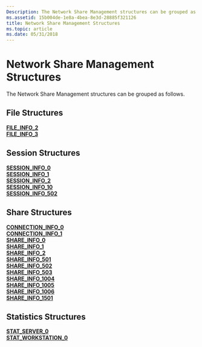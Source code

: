 ```yaml
---
Description: The Network Share Management structures can be grouped as follows.
ms.assetid: 15b004de-1e8a-4bea-8e3d-28885f321126
title: Network Share Management Structures
ms.topic: article
ms.date: 05/31/2018
---
```


# Network Share Management Structures

The Network Share Management structures can be grouped as follows.

## File Structures

<dl>

[**FILE\_INFO\_2**](/windows/desktop/api/Lmshare/ns-lmshare-file_info_2)  
[**FILE\_INFO\_3**](/windows/desktop/api/Lmshare/ns-lmshare-file_info_3)  
</dl>

## Session Structures

<dl>

[**SESSION\_INFO\_0**](/windows/desktop/api/Lmshare/ns-lmshare-session_info_0)  
[**SESSION\_INFO\_1**](/windows/desktop/api/Lmshare/ns-lmshare-session_info_1)  
[**SESSION\_INFO\_2**](/windows/desktop/api/Lmshare/ns-lmshare-session_info_2)  
[**SESSION\_INFO\_10**](/windows/desktop/api/Lmshare/ns-lmshare-session_info_10)  
[**SESSION\_INFO\_502**](/windows/desktop/api/Lmshare/ns-lmshare-session_info_502)  
</dl>

## Share Structures

<dl>

[**CONNECTION\_INFO\_0**](/windows/desktop/api/Lmshare/ns-lmshare-connection_info_0)  
[**CONNECTION\_INFO\_1**](/windows/desktop/api/Lmshare/ns-lmshare-connection_info_1)  
[**SHARE\_INFO\_0**](/windows/desktop/api/Lmshare/ns-lmshare-share_info_0)  
[**SHARE\_INFO\_1**](/windows/desktop/api/Lmshare/ns-lmshare-share_info_1)  
[**SHARE\_INFO\_2**](/windows/desktop/api/Lmshare/ns-lmshare-share_info_2)  
[**SHARE\_INFO\_501**](/windows/desktop/api/Lmshare/ns-lmshare-share_info_501)  
[**SHARE\_INFO\_502**](/windows/desktop/api/Lmshare/ns-lmshare-share_info_502)  
[**SHARE\_INFO\_503**](/windows/desktop/api/lmshare/ns-lmshare-share_info_503)  
[**SHARE\_INFO\_1004**](/windows/desktop/api/Lmshare/ns-lmshare-share_info_1004)  
[**SHARE\_INFO\_1005**](/windows/desktop/api/Lmshare/ns-lmshare-share_info_1005)  
[**SHARE\_INFO\_1006**](/windows/desktop/api/Lmshare/ns-lmshare-share_info_1006)  
[**SHARE\_INFO\_1501**](/windows/desktop/api/Lmshare/ns-lmshare-share_info_1501)  
</dl>

## Statistics Structures

<dl>

[**STAT\_SERVER\_0**](/windows/desktop/api/Lmstats/ns-lmstats-stat_server_0)  
[**STAT\_WORKSTATION\_0**](/windows/win32/api/lmstats/ns-lmstats-stat_workstation_0~r1)  
</dl>

 

 